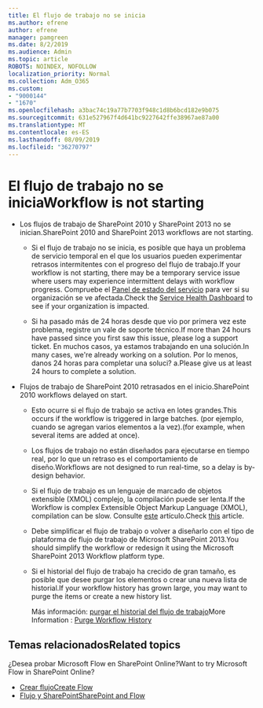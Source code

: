 ```yaml
---
title: El flujo de trabajo no se inicia
ms.author: efrene
author: efrene
manager: pamgreen
ms.date: 8/2/2019
ms.audience: Admin
ms.topic: article
ROBOTS: NOINDEX, NOFOLLOW
localization_priority: Normal
ms.collection: Adm_O365
ms.custom:
- "9000144"
- "1670"
ms.openlocfilehash: a3bac74c19a77b7703f948c1d8b6bcd182e9b075
ms.sourcegitcommit: 631e527967f4d641bc9227642ffe38967ae87a00
ms.translationtype: MT
ms.contentlocale: es-ES
ms.lasthandoff: 08/09/2019
ms.locfileid: "36270797"
---
```

# <a name="workflow-is-not-starting"></a><span data-ttu-id="c1b08-102">El flujo de trabajo no se inicia</span><span class="sxs-lookup"><span data-stu-id="c1b08-102">Workflow is not starting</span></span>

- <span data-ttu-id="c1b08-103">Los flujos de trabajo de SharePoint 2010 y SharePoint 2013 no se inician.</span><span class="sxs-lookup"><span data-stu-id="c1b08-103">SharePoint 2010 and SharePoint 2013 workflows are not starting.</span></span>

    - <span data-ttu-id="c1b08-104">Si el flujo de trabajo no se inicia, es posible que haya un problema de servicio temporal en el que los usuarios pueden experimentar retrasos intermitentes con el progreso del flujo de trabajo.</span><span class="sxs-lookup"><span data-stu-id="c1b08-104">If your workflow is not starting, there may be a temporary service issue where users may experience intermittent delays with workflow progress.</span></span> <span data-ttu-id="c1b08-105">Compruebe el [Panel de estado del servicio](https:/admin.microsoft.com/AdminPortal/Home#/servicehealth) para ver si su organización se ve afectada.</span><span class="sxs-lookup"><span data-stu-id="c1b08-105">Check the [Service Health Dashboard](https:/admin.microsoft.com/AdminPortal/Home#/servicehealth) to see if your organization is impacted.</span></span>

    - <span data-ttu-id="c1b08-106">Si ha pasado más de 24 horas desde que vio por primera vez este problema, registre un vale de soporte técnico.</span><span class="sxs-lookup"><span data-stu-id="c1b08-106">If more than 24 hours have passed since you first saw this issue, please log a support ticket.</span></span> <span data-ttu-id="c1b08-107">En muchos casos, ya estamos trabajando en una solución.</span><span class="sxs-lookup"><span data-stu-id="c1b08-107">In many cases, we're already working on a solution.</span></span> <span data-ttu-id="c1b08-108">Por lo menos, danos 24 horas para completar una soluci? a.</span><span class="sxs-lookup"><span data-stu-id="c1b08-108">Please give us at least 24 hours to complete a solution.</span></span>

- <span data-ttu-id="c1b08-109">Flujos de trabajo de SharePoint 2010 retrasados en el inicio.</span><span class="sxs-lookup"><span data-stu-id="c1b08-109">SharePoint 2010 workflows delayed on start.</span></span>

    - <span data-ttu-id="c1b08-110">Esto ocurre si el flujo de trabajo se activa en lotes grandes.</span><span class="sxs-lookup"><span data-stu-id="c1b08-110">This occurs if the workflow is triggered in large batches.</span></span> <span data-ttu-id="c1b08-111">(por ejemplo, cuando se agregan varios elementos a la vez).</span><span class="sxs-lookup"><span data-stu-id="c1b08-111">(for example, when several items are added at once).</span></span>

    - <span data-ttu-id="c1b08-112">Los flujos de trabajo no están diseñados para ejecutarse en tiempo real, por lo que un retraso es el comportamiento de diseño.</span><span class="sxs-lookup"><span data-stu-id="c1b08-112">Workflows are not designed to run real-time, so a delay is by-design behavior.</span></span>

   -  <span data-ttu-id="c1b08-113">Si el flujo de trabajo es un lenguaje de marcado de objetos extensible (XMOL) complejo, la compilación puede ser lenta.</span><span class="sxs-lookup"><span data-stu-id="c1b08-113">If the Workflow is complex Extensible Object Markup Language (XMOL), compilation can be slow.</span></span> <span data-ttu-id="c1b08-114">Consulte [este](https://support.microsoft.com/en-us/kb/3043697) artículo.</span><span class="sxs-lookup"><span data-stu-id="c1b08-114">Check [this](https://support.microsoft.com/en-us/kb/3043697) article.</span></span>

    - <span data-ttu-id="c1b08-115">Debe simplificar el flujo de trabajo o volver a diseñarlo con el tipo de plataforma de flujo de trabajo de Microsoft SharePoint 2013.</span><span class="sxs-lookup"><span data-stu-id="c1b08-115">You should simplify the workflow or redesign it using the Microsoft SharePoint 2013 Workflow platform type.</span></span>

    - <span data-ttu-id="c1b08-116">Si el historial del flujo de trabajo ha crecido de gran tamaño, es posible que desee purgar los elementos o crear una nueva lista de historial.</span><span class="sxs-lookup"><span data-stu-id="c1b08-116">If your workflow history has grown large, you may want to purge the items or create a new history list.</span></span>

        <span data-ttu-id="c1b08-117">Más información: [purgar el historial del flujo de trabajo](https://blogs.technet.microsoft.com/marj/2015/08/07/sharepoint-2010-workflows-best-practice-purge-workflow-history-list-items/)</span><span class="sxs-lookup"><span data-stu-id="c1b08-117">More Information : [Purge Workflow History](https://blogs.technet.microsoft.com/marj/2015/08/07/sharepoint-2010-workflows-best-practice-purge-workflow-history-list-items/)</span></span>


## <a name="related-topics"></a><span data-ttu-id="c1b08-118">Temas relacionados</span><span class="sxs-lookup"><span data-stu-id="c1b08-118">Related topics</span></span>
<span data-ttu-id="c1b08-119">¿Desea probar Microsoft Flow en SharePoint Online?</span><span class="sxs-lookup"><span data-stu-id="c1b08-119">Want to try Microsoft Flow in SharePoint Online?</span></span>
- [<span data-ttu-id="c1b08-120">Crear flujo</span><span class="sxs-lookup"><span data-stu-id="c1b08-120">Create Flow</span></span>](https://support.office.com/article/Create-a-flow-for-a-list-or-library-in-SharePoint-Online-or-OneDrive-for-Business-a9c3e03b-0654-46af-a254-20252e580d01) 
- [<span data-ttu-id="c1b08-121">Flujo y SharePoint</span><span class="sxs-lookup"><span data-stu-id="c1b08-121">SharePoint and Flow</span></span>](https://flow.microsoft.com/blog/sharepoint-and-flow/) 



